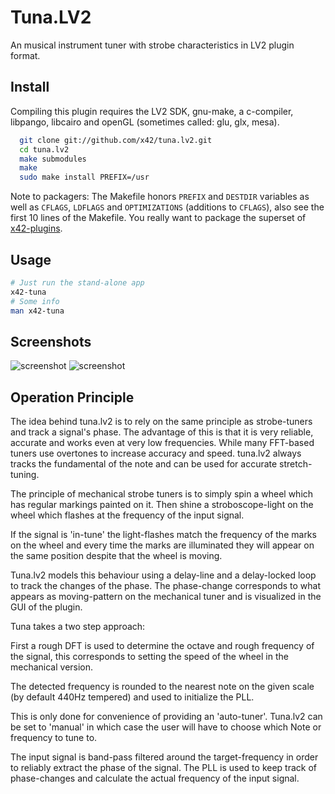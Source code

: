 Tuna.LV2
============

An musical instrument tuner with strobe characteristics in LV2 plugin format.

Install
-------

Compiling this plugin requires the LV2 SDK, gnu-make, a c-compiler,
libpango, libcairo and openGL (sometimes called: glu, glx, mesa).

```bash
  git clone git://github.com/x42/tuna.lv2.git
  cd tuna.lv2
  make submodules
  make
  sudo make install PREFIX=/usr
```

Note to packagers: The Makefile honors `PREFIX` and `DESTDIR` variables as well
as `CFLAGS`, `LDFLAGS` and `OPTIMIZATIONS` (additions to `CFLAGS`), also
see the first 10 lines of the Makefile.
You really want to package the superset of [x42-plugins](https://github.com/x42/x42-plugins).

Usage
-------

```bash
# Just run the stand-alone app
x42-tuna
# Some info
man x42-tuna
```

Screenshots
-----------

![screenshot](https://raw.github.com/x42/tuna.lv2/master/img/tuna1.png "Tuna Tube")
![screenshot](https://raw.github.com/x42/tuna.lv2/master/img/tuna2.png "Spectrum display")

Operation Principle
-------------------

The idea behind tuna.lv2 is to rely on the same principle as strobe-tuners and track a signal's phase.
The advantage of this is that it is very reliable, accurate and works even at very low frequencies.
While many FFT-based tuners use overtones to increase accuracy and speed. tuna.lv2 always tracks
the fundamental of the note and can be used for accurate stretch-tuning.

The principle of mechanical strobe tuners is to simply spin a wheel which has regular markings painted on it.
Then shine a stroboscope-light on the wheel which flashes at the frequency of the input signal.

If the signal is 'in-tune' the light-flashes match the frequency of the marks on the wheel and every time
the marks are illuminated they will appear on the same position despite that the wheel is moving.

Tuna.lv2 models this behaviour using a delay-line and a delay-locked loop to track the changes of the phase.
The phase-change corresponds to what appears as moving-pattern on the mechanical tuner and is visualized in
the GUI of the plugin.

Tuna takes a two step approach:

First a rough DFT is used to determine the octave and rough frequency of the signal,
this corresponds to setting the speed of the wheel in the mechanical version.

The detected frequency is rounded to the nearest note on the given scale (by default 440Hz tempered)
and used to initialize the PLL.

This is only done for convenience of providing an 'auto-tuner'. Tuna.lv2  can be set to 'manual'
in which case the user will have to choose which Note or frequency to tune to.

The input signal is band-pass filtered around the target-frequency in order to reliably
extract the phase of the signal. The PLL is used to keep track of phase-changes and calculate
the actual frequency of the input signal.

